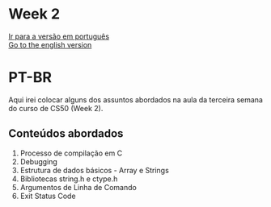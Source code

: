 # Week 2
[Ir para a versão em português](#PT-BR) </br>
[Go to the english version](#EN-US)

# PT-BR
Aqui irei colocar alguns dos assuntos abordados na aula da terceira semana do curso de CS50 (Week 2). </br>

## Conteúdos abordados
1. Processo de compilação em C
2. Debugging
3. Estrutura de dados básicos - Array e Strings
4. Bibliotecas string.h e ctype.h
5. Argumentos de Linha de Comando
6. Exit Status Code

